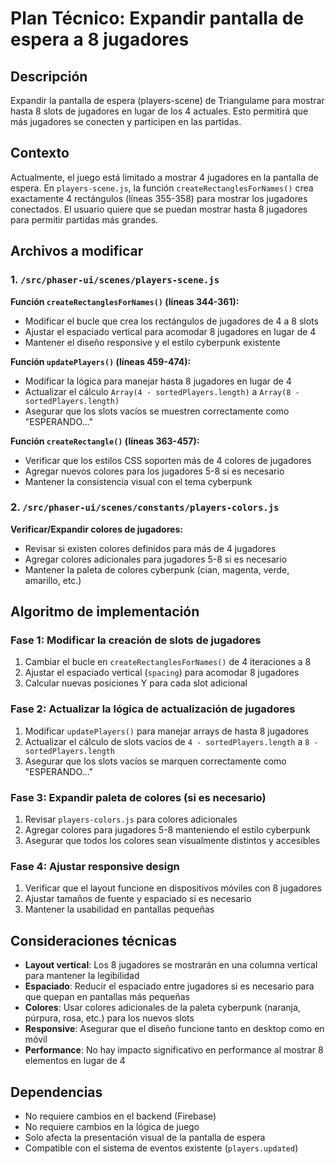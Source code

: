 # Plan Técnico: Expandir pantalla de espera a 8 jugadores

## Descripción

Expandir la pantalla de espera (players-scene) de Triangulame para mostrar hasta 8 slots de jugadores en lugar de los 4 actuales. Esto permitirá que más jugadores se conecten y participen en las partidas.

## Contexto

Actualmente, el juego está limitado a mostrar 4 jugadores en la pantalla de espera. En `players-scene.js`, la función `createRectanglesForNames()` crea exactamente 4 rectángulos (líneas 355-358) para mostrar los jugadores conectados. El usuario quiere que se puedan mostrar hasta 8 jugadores para permitir partidas más grandes.

## Archivos a modificar

### 1. `/src/phaser-ui/scenes/players-scene.js`

**Función `createRectanglesForNames()` (líneas 344-361):**
- Modificar el bucle que crea los rectángulos de jugadores de 4 a 8 slots
- Ajustar el espaciado vertical para acomodar 8 jugadores en lugar de 4
- Mantener el diseño responsive y el estilo cyberpunk existente

**Función `updatePlayers()` (líneas 459-474):**
- Modificar la lógica para manejar hasta 8 jugadores en lugar de 4
- Actualizar el cálculo `Array(4 - sortedPlayers.length)` a `Array(8 - sortedPlayers.length)`
- Asegurar que los slots vacíos se muestren correctamente como "ESPERANDO..."

**Función `createRectangle()` (líneas 363-457):**
- Verificar que los estilos CSS soporten más de 4 colores de jugadores
- Agregar nuevos colores para los jugadores 5-8 si es necesario
- Mantener la consistencia visual con el tema cyberpunk

### 2. `/src/phaser-ui/scenes/constants/players-colors.js`

**Verificar/Expandir colores de jugadores:**
- Revisar si existen colores definidos para más de 4 jugadores
- Agregar colores adicionales para jugadores 5-8 si es necesario
- Mantener la paleta de colores cyberpunk (cian, magenta, verde, amarillo, etc.)

## Algoritmo de implementación

### Fase 1: Modificar la creación de slots de jugadores
1. Cambiar el bucle en `createRectanglesForNames()` de 4 iteraciones a 8
2. Ajustar el espaciado vertical (`spacing`) para acomodar 8 jugadores
3. Calcular nuevas posiciones Y para cada slot adicional

### Fase 2: Actualizar la lógica de actualización de jugadores
1. Modificar `updatePlayers()` para manejar arrays de hasta 8 jugadores
2. Actualizar el cálculo de slots vacíos de `4 - sortedPlayers.length` a `8 - sortedPlayers.length`
3. Asegurar que los slots vacíos se marquen correctamente como "ESPERANDO..."

### Fase 3: Expandir paleta de colores (si es necesario)
1. Revisar `players-colors.js` para colores adicionales
2. Agregar colores para jugadores 5-8 manteniendo el estilo cyberpunk
3. Asegurar que todos los colores sean visualmente distintos y accesibles

### Fase 4: Ajustar responsive design
1. Verificar que el layout funcione en dispositivos móviles con 8 jugadores
2. Ajustar tamaños de fuente y espaciado si es necesario
3. Mantener la usabilidad en pantallas pequeñas

## Consideraciones técnicas

- **Layout vertical**: Los 8 jugadores se mostrarán en una columna vertical para mantener la legibilidad
- **Espaciado**: Reducir el espaciado entre jugadores si es necesario para que quepan en pantallas más pequeñas
- **Colores**: Usar colores adicionales de la paleta cyberpunk (naranja, púrpura, rosa, etc.) para los nuevos slots
- **Responsive**: Asegurar que el diseño funcione tanto en desktop como en móvil
- **Performance**: No hay impacto significativo en performance al mostrar 8 elementos en lugar de 4

## Dependencias

- No requiere cambios en el backend (Firebase)
- No requiere cambios en la lógica de juego
- Solo afecta la presentación visual de la pantalla de espera
- Compatible con el sistema de eventos existente (`players.updated`)
